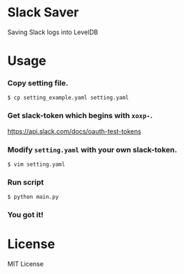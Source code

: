 # Slack Saver

Saving Slack logs into LevelDB

# Usage

### Copy setting file.

```
$ cp setting_example.yaml setting.yaml
```

### Get slack-token which begins with `xoxp-`.
https://api.slack.com/docs/oauth-test-tokens

### Modify `setting.yaml` with your own slack-token.

```
$ vim setting.yaml
```

### Run script

```
$ python main.py
```

### You got it!

# License

MIT License
